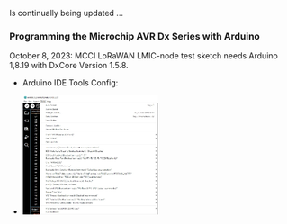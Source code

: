 Is continually being updated ...  

### Programming the Microchip AVR Dx Series with Arduino

October 8, 2023: MCCI LoRaWAN LMIC-node test sketch needs Arduino 1,8.19 with DxCore Version 1.5.8.

- Arduino IDE Tools Config:

- <img src="../Images/Arduino_IDE_Tools_Config.jpg" alt="polylab" width="50%">  
